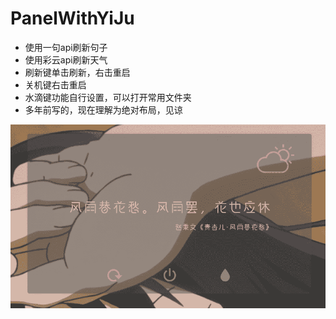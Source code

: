 # PanelWithYiJu
- 使用一句api刷新句子
- 使用彩云api刷新天气
- 刷新键单击刷新，右击重启
- 关机键右击重启
- 水滴键功能自行设置，可以打开常用文件夹
- 多年前写的，现在理解为绝对布局，见谅

![imagePreview](preview.png)